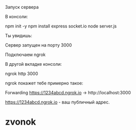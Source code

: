 Запуск сервера

В консоли:

npm init -y
npm install express socket.io
node server.js


Ты увидишь:

Сервер запущен на порту 3000

Подключаем ngrok

В другой вкладке консоли:

ngrok http 3000


ngrok покажет тебе примерно такое:

Forwarding  https://1234abcd.ngrok.io -> http://localhost:3000

https://1234abcd.ngrok.io - ваш публичный адрес.
 
 # zvonok
